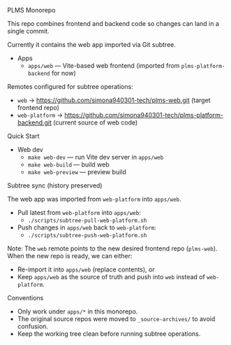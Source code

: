 PLMS Monorepo

This repo combines frontend and backend code so changes can land in a single commit.

Currently it contains the web app imported via Git subtree.

- Apps
  - `apps/web` — Vite-based web frontend (imported from `plms-platform-backend` for now)

Remotes configured for subtree operations:
- `web` → https://github.com/simona940301-tech/plms-web.git (target frontend repo)
- `web-platform` → https://github.com/simona940301-tech/plms-platform-backend.git (current source of web code)

Quick Start

- Web dev
  - `make web-dev` — run Vite dev server in `apps/web`
  - `make web-build` — build web
  - `make web-preview` — preview build

Subtree sync (history preserved)

The web app was imported from `web-platform` into `apps/web`.

- Pull latest from `web-platform` into `apps/web`:
  - `./scripts/subtree-pull-web-platform.sh`
- Push changes in `apps/web` back to `web-platform`:
  - `./scripts/subtree-push-web-platform.sh`

Note: The `web` remote points to the new desired frontend repo (`plms-web`). When the new repo is ready, we can either:
- Re-import it into `apps/web` (replace contents), or
- Keep `apps/web` as the source of truth and push into `web` instead of `web-platform`.

Conventions

- Only work under `apps/*` in this monorepo.
- The original source repos were moved to `_source-archives/` to avoid confusion.
- Keep the working tree clean before running subtree operations.

